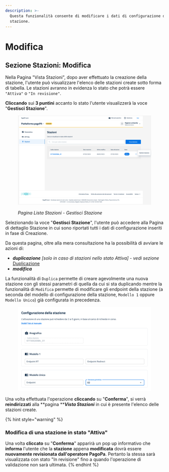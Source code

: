```yaml
---
description: >-
  Questa funzionalità consente di modificare i dati di configurazione della
  stazione.
---
```


# Modifica

## Sezione Stazioni: Modifica

Nella Pagina "Vista Stazioni", dopo aver effettuato la creazione della stazione, l'utente può visualizzare l'elenco delle stazioni create sotto forma di tabella. Le stazioni avranno in evidenza lo stato che potrà essere `"Attiva"` o `"In revisione"`.

**Cliccando** sui **3 puntini** accanto lo stato l'utente visualizzerà la voce "**Gestisci Stazione**".

<figure><img src="../../../.gitbook/assets/image (184).png" alt=""><figcaption><p><em>Pagina Lista Stazioni - Gestisci Stazione</em></p></figcaption></figure>

Selezionando la voce "**Gestisci Stazione**", l'utente può accedere alla Pagina di dettaglio Stazione in cui sono riportati tutti i dati di configurazione inseriti in fase di Creazione.

Da questa pagina, oltre alla mera consultazione ha la possibilità di avviare le azioni di:

* _**duplicazione** \[solo in caso di stazioni nello stato Attiva] - vedi sezione_ [Duplicazione](duplicazione.md)
* _**modifica**_

La funzionalità di `Duplica` permette di creare agevolmente una nuova stazione con gli stessi parametri di quella da cui si sta duplicando mentre la funzionalità di `Modifica` permette di modificare gli endpoint della stazione  (a seconda del modello di configurazione della stazione, `Modello 1` oppure `Modello Unico`) già configurata in precedenza.



<figure><img src="../../../.gitbook/assets/image (210).png" alt=""><figcaption></figcaption></figure>

Una volta effettuata l'operazione **cliccando** su "**Conferma**", si verrà **reindirizzati** alla **pagina **_**Vista Stazioni**_ in cui è presente l'elenco delle stazioni create.

{% hint style="warning" %}
### Modifica di una stazione in stato "Attiva"

Una volta **cliccato** su "**Conferma**" apparirà un pop up informativo che **informa** l'utente che la **stazione** appena **modificata** dovrà essere **nuovamente revisionata dall'operatore PagoPa**. Pertanto la stessa sarà visualizzata con stato "In revisione" fino a quando l'operazione di validazione non sarà ultimata.
{% endhint %}
